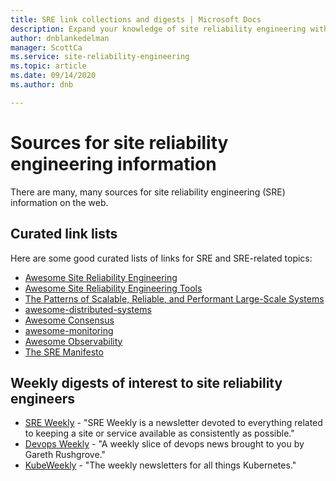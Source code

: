 ```yaml
---
title: SRE link collections and digests | Microsoft Docs
description: Expand your knowledge of site reliability engineering with these resources
author: dnblankedelman
manager: ScottCa
ms.service: site-reliability-engineering
ms.topic: article
ms.date: 09/14/2020
ms.author: dnb

---
```

# Sources for site reliability engineering information

There are many, many sources for site reliability engineering (SRE) information on the web.

## Curated link lists

Here are some good curated lists of links for SRE and SRE-related topics:

* [Awesome Site Reliability Engineering](https://github.com/dastergon/awesome-sre)
* [Awesome Site Reliability Engineering Tools](https://github.com/SquadcastHub/awesome-sre-tools)
* [The Patterns of Scalable, Reliable, and Performant Large-Scale Systems](https://github.com/binhnguyennus/awesome-scalability)
* [awesome-distributed-systems](https://github.com/theanalyst/awesome-distributed-systems)
* [Awesome Consensus](https://github.com/dgryski/awesome-consensus)
* [awesome-monitoring](https://github.com/crazy-canux/awesome-monitoring)
* [Awesome Observability](https://github.com/adriannovegil/awesome-observability)
* [The SRE Manifesto](https://www.sre-manifesto.org)

## Weekly digests of interest to site reliability engineers

* [SRE Weekly](https://sreweekly.com) - "SRE Weekly is a newsletter devoted to everything related to keeping a site or service available as consistently as possible."
* [Devops Weekly](https://www.devopsweekly.com) - "A weekly slice of devops news brought to you by Gareth Rushgrove."
* [KubeWeekly](https://kubeweekly.io) - "The weekly newsletters for all things Kubernetes."
